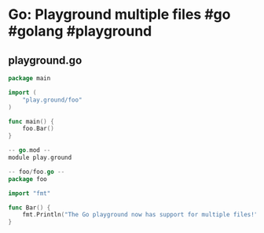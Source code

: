 # Go: Playground multiple files #go #golang #playground

## playground.go

```go
package main

import (
	"play.ground/foo"
)

func main() {
	foo.Bar()
}

-- go.mod --
module play.ground

-- foo/foo.go --
package foo

import "fmt"

func Bar() {
	fmt.Println("The Go playground now has support for multiple files!")
}

```

